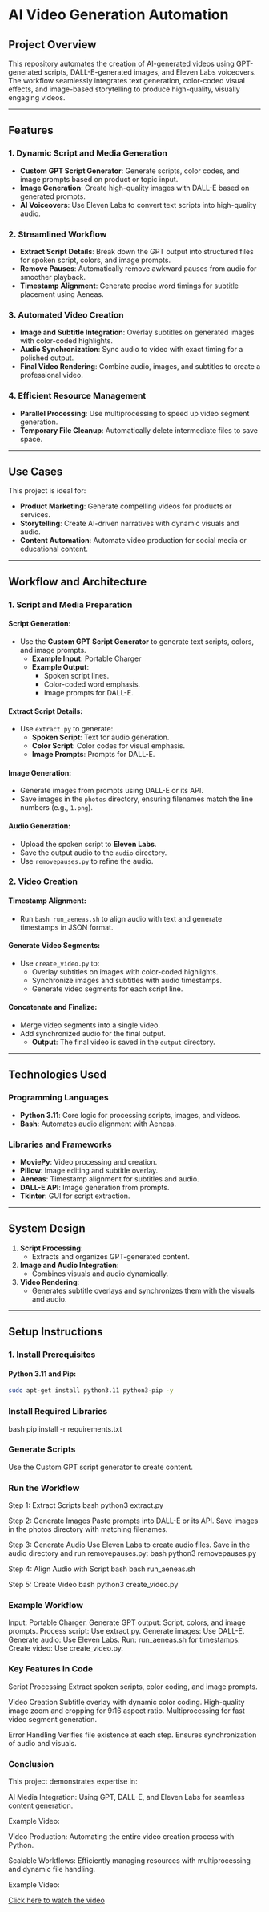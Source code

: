 # AI Video Generation Automation

## Project Overview
This repository automates the creation of AI-generated videos using GPT-generated scripts, DALL-E-generated images, and Eleven Labs voiceovers. The workflow seamlessly integrates text generation, color-coded visual effects, and image-based storytelling to produce high-quality, visually engaging videos.

---

## Features

### 1. Dynamic Script and Media Generation
- **Custom GPT Script Generator**: Generate scripts, color codes, and image prompts based on product or topic input.
- **Image Generation**: Create high-quality images with DALL-E based on generated prompts.
- **AI Voiceovers**: Use Eleven Labs to convert text scripts into high-quality audio.

### 2. Streamlined Workflow
- **Extract Script Details**: Break down the GPT output into structured files for spoken script, colors, and image prompts.
- **Remove Pauses**: Automatically remove awkward pauses from audio for smoother playback.
- **Timestamp Alignment**: Generate precise word timings for subtitle placement using Aeneas.

### 3. Automated Video Creation
- **Image and Subtitle Integration**: Overlay subtitles on generated images with color-coded highlights.
- **Audio Synchronization**: Sync audio to video with exact timing for a polished output.
- **Final Video Rendering**: Combine audio, images, and subtitles to create a professional video.

### 4. Efficient Resource Management
- **Parallel Processing**: Use multiprocessing to speed up video segment generation.
- **Temporary File Cleanup**: Automatically delete intermediate files to save space.

---

## Use Cases
This project is ideal for:
- **Product Marketing**: Generate compelling videos for products or services.
- **Storytelling**: Create AI-driven narratives with dynamic visuals and audio.
- **Content Automation**: Automate video production for social media or educational content.

---

## Workflow and Architecture

### 1. Script and Media Preparation
#### Script Generation:
- Use the **Custom GPT Script Generator** to generate text scripts, colors, and image prompts.
  - **Example Input**: Portable Charger
  - **Example Output**:
    - Spoken script lines.
    - Color-coded word emphasis.
    - Image prompts for DALL-E.

#### Extract Script Details:
- Use `extract.py` to generate:
  - **Spoken Script**: Text for audio generation.
  - **Color Script**: Color codes for visual emphasis.
  - **Image Prompts**: Prompts for DALL-E.

#### Image Generation:
- Generate images from prompts using DALL-E or its API.
- Save images in the `photos` directory, ensuring filenames match the line numbers (e.g., `1.png`).

#### Audio Generation:
- Upload the spoken script to **Eleven Labs**.
- Save the output audio to the `audio` directory.
- Use `removepauses.py` to refine the audio.

### 2. Video Creation
#### Timestamp Alignment:
- Run `bash run_aeneas.sh` to align audio with text and generate timestamps in JSON format.

#### Generate Video Segments:
- Use `create_video.py` to:
  - Overlay subtitles on images with color-coded highlights.
  - Synchronize images and subtitles with audio timestamps.
  - Generate video segments for each script line.

#### Concatenate and Finalize:
- Merge video segments into a single video.
- Add synchronized audio for the final output.
  - **Output**: The final video is saved in the `output` directory.

---

## Technologies Used

### Programming Languages
- **Python 3.11**: Core logic for processing scripts, images, and videos.
- **Bash**: Automates audio alignment with Aeneas.

### Libraries and Frameworks
- **MoviePy**: Video processing and creation.
- **Pillow**: Image editing and subtitle overlay.
- **Aeneas**: Timestamp alignment for subtitles and audio.
- **DALL-E API**: Image generation from prompts.
- **Tkinter**: GUI for script extraction.

---

## System Design
1. **Script Processing**:
   - Extracts and organizes GPT-generated content.
2. **Image and Audio Integration**:
   - Combines visuals and audio dynamically.
3. **Video Rendering**:
   - Generates subtitle overlays and synchronizes them with the visuals and audio.

---

## Setup Instructions

### 1. Install Prerequisites
#### Python 3.11 and Pip:
```bash
sudo apt-get install python3.11 python3-pip -y


```
### Install Required Libraries
bash
pip install -r requirements.txt

### Generate Scripts
Use the Custom GPT script generator to create content.

### Run the Workflow

Step 1: Extract Scripts
bash
python3 extract.py

Step 2: Generate Images
Paste prompts into DALL-E or its API.
Save images in the photos directory with matching filenames.

Step 3: Generate Audio
Use Eleven Labs to create audio files.
Save in the audio directory and run removepauses.py:
bash
python3 removepauses.py

Step 4: Align Audio with Script
bash
bash run_aeneas.sh

Step 5: Create Video
bash
python3 create_video.py

### Example Workflow
Input: Portable Charger.
Generate GPT output: Script, colors, and image prompts.
Process script: Use extract.py.
Generate images: Use DALL-E.
Generate audio: Use Eleven Labs.
Run: run_aeneas.sh for timestamps.
Create video: Use create_video.py.

### Key Features in Code

Script Processing
Extract spoken scripts, color coding, and image prompts.

Video Creation
Subtitle overlay with dynamic color coding.
High-quality image zoom and cropping for 9:16 aspect ratio.
Multiprocessing for fast video segment generation.

Error Handling
Verifies file existence at each step.
Ensures synchronization of audio and visuals.

### Conclusion
This project demonstrates expertise in:

AI Media Integration:
Using GPT, DALL-E, and Eleven Labs for seamless content generation.

Example Video:


Video Production:
Automating the entire video creation process with Python.

Scalable Workflows:
Efficiently managing resources with multiprocessing and dynamic file handling.

Example Video:

[Click here to watch the video](example%20videos%20and%20scripts/final_video_with_audio.mp4)

